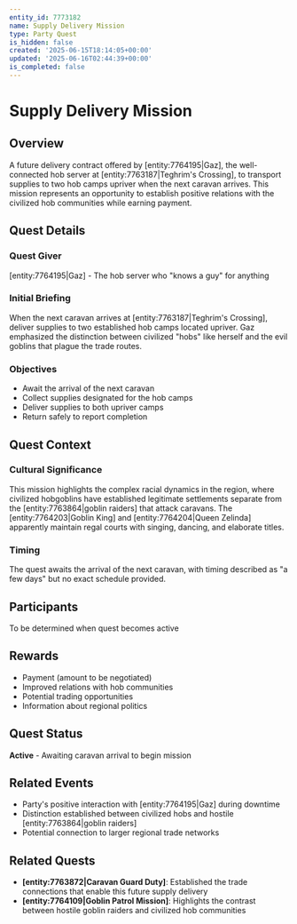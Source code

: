 ```yaml
---
entity_id: 7773182
name: Supply Delivery Mission
type: Party Quest
is_hidden: false
created: '2025-06-15T18:14:05+00:00'
updated: '2025-06-16T02:44:39+00:00'
is_completed: false
---
```


# Supply Delivery Mission

## Overview

A future delivery contract offered by [entity:7764195|Gaz], the well-connected hob server at [entity:7763187|Teghrim's Crossing], to transport supplies to two hob camps upriver when the next caravan arrives. This mission represents an opportunity to establish positive relations with the civilized hob communities while earning payment.

## Quest Details

### Quest Giver

[entity:7764195|Gaz] - The hob server who "knows a guy" for anything

### Initial Briefing

When the next caravan arrives at [entity:7763187|Teghrim's Crossing], deliver supplies to two established hob camps located upriver. Gaz emphasized the distinction between civilized "hobs" like herself and the evil goblins that plague the trade routes.

### Objectives

- Await the arrival of the next caravan
- Collect supplies designated for the hob camps
- Deliver supplies to both upriver camps
- Return safely to report completion

## Quest Context

### Cultural Significance

This mission highlights the complex racial dynamics in the region, where civilized hobgoblins have established legitimate settlements separate from the [entity:7763864|goblin raiders] that attack caravans. The [entity:7764203|Goblin King] and [entity:7764204|Queen Zelinda] apparently maintain regal courts with singing, dancing, and elaborate titles.

### Timing

The quest awaits the arrival of the next caravan, with timing described as "a few days" but no exact schedule provided.

## Participants

To be determined when quest becomes active

## Rewards

- Payment (amount to be negotiated)
- Improved relations with hob communities
- Potential trading opportunities
- Information about regional politics

## Quest Status

**Active** - Awaiting caravan arrival to begin mission

## Related Events

- Party's positive interaction with [entity:7764195|Gaz] during downtime
- Distinction established between civilized hobs and hostile [entity:7763864|goblin raiders]
- Potential connection to larger regional trade networks

## Related Quests

- **[entity:7763872|Caravan Guard Duty]**: Established the trade connections that enable this future supply delivery
- **[entity:7764109|Goblin Patrol Mission]**: Highlights the contrast between hostile goblin raiders and civilized hob communities